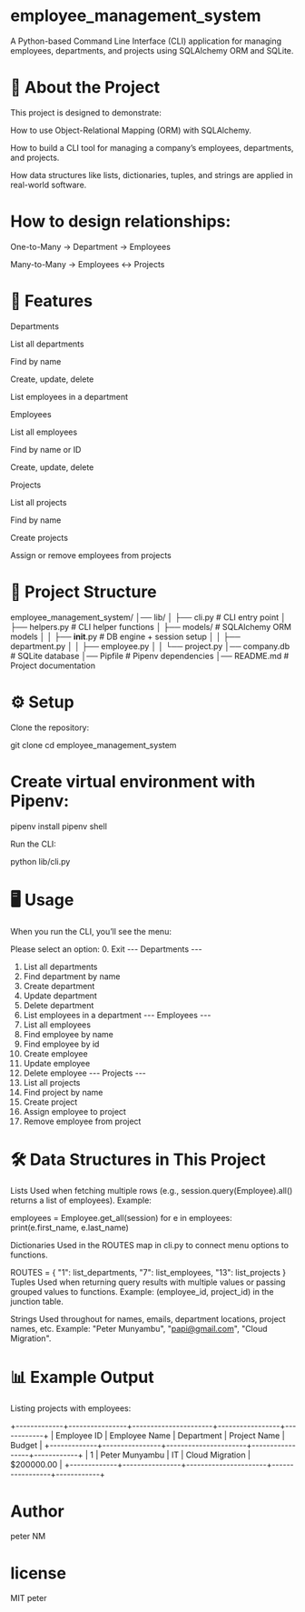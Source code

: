 # employee_management_system

A Python-based Command Line Interface (CLI) application for managing employees, departments, and projects using SQLAlchemy ORM and SQLite.

# 📌 About the Project

This project is designed to demonstrate:

How to use Object-Relational Mapping (ORM) with SQLAlchemy.

How to build a CLI tool for managing a company’s employees, departments, and projects.

How data structures like lists, dictionaries, tuples, and strings are applied in real-world software.

# How to design relationships:

One-to-Many → Department → Employees

Many-to-Many → Employees ↔ Projects

# 🚀 Features

Departments

List all departments

Find by name

Create, update, delete

List employees in a department

Employees

List all employees

Find by name or ID

Create, update, delete

Projects

List all projects

Find by name

Create projects

Assign or remove employees from projects

# 📂 Project Structure

employee_management_system/
│── lib/
│ ├── cli.py # CLI entry point
│ ├── helpers.py # CLI helper functions
│ ├── models/ # SQLAlchemy ORM models
│ │ ├── **init**.py # DB engine + session setup
│ │ ├── department.py
│ │ ├── employee.py
│ │ └── project.py
│── company.db # SQLite database
│── Pipfile # Pipenv dependencies
│── README.md # Project documentation

# ⚙️ Setup

Clone the repository:

git clone <your-repo-url>
cd employee_management_system

# Create virtual environment with Pipenv:

pipenv install
pipenv shell

Run the CLI:

python lib/cli.py

# 🖥️ Usage

When you run the CLI, you’ll see the menu:

Please select an option: 0. Exit
--- Departments ---

1. List all departments
2. Find department by name
3. Create department
4. Update department
5. Delete department
6. List employees in a department
   --- Employees ---
7. List all employees
8. Find employee by name
9. Find employee by id
10. Create employee
11. Update employee
12. Delete employee
    --- Projects ---
13. List all projects
14. Find project by name
15. Create project
16. Assign employee to project
17. Remove employee from project

# 🛠️ Data Structures in This Project

Lists
Used when fetching multiple rows (e.g., session.query(Employee).all() returns a list of employees).
Example:

employees = Employee.get_all(session)
for e in employees:
print(e.first_name, e.last_name)

Dictionaries
Used in the ROUTES map in cli.py to connect menu options to functions.

ROUTES = {
"1": list_departments,
"7": list_employees,
"13": list_projects
}
Tuples
Used when returning query results with multiple values or passing grouped values to functions.
Example: (employee_id, project_id) in the junction table.

Strings
Used throughout for names, emails, department locations, project names, etc.
Example: "Peter Munyambu", "papi@gmail.com", "Cloud Migration".

# 📊 Example Output

Listing projects with employees:

+-------------+----------------+----------------------+-----------------+------------+
| Employee ID | Employee Name | Department | Project Name | Budget |
+-------------+----------------+----------------------+-----------------+------------+
| 1 | Peter Munyambu | IT | Cloud Migration | $200000.00 |
+-------------+----------------+----------------------+-----------------+------------+

# Author 
peter NM

# license

MIT peter
